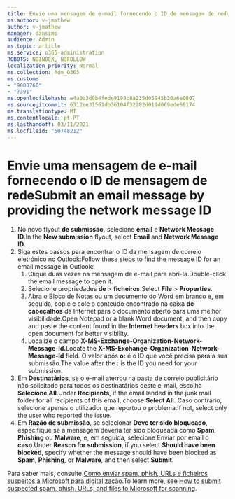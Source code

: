 ```yaml
---
title: Envie uma mensagem de e-mail fornecendo o ID de mensagem de rede
ms.author: v-jmathew
author: v-jmathew
manager: dansimp
audience: Admin
ms.topic: article
ms.service: o365-administration
ROBOTS: NOINDEX, NOFOLLOW
localization_priority: Normal
ms.collection: Adm_O365
ms.custom:
- "9000760"
- "7391"
ms.openlocfilehash: e4a0a3d9b4fede9198c8a235d05945b30a6e0807
ms.sourcegitcommit: 6312ee31561db36104f32282d019d069ede69174
ms.translationtype: MT
ms.contentlocale: pt-PT
ms.lasthandoff: 03/11/2021
ms.locfileid: "50748212"
---
```

# <a name="submit-an-email-message-by-providing-the-network-message-id"></a><span data-ttu-id="0b6cd-102">Envie uma mensagem de e-mail fornecendo o ID de mensagem de rede</span><span class="sxs-lookup"><span data-stu-id="0b6cd-102">Submit an email message by providing the network message ID</span></span>

1. <span data-ttu-id="0b6cd-103">No novo flyout **de submissão,** selecione **email** e **Network Message ID**.</span><span class="sxs-lookup"><span data-stu-id="0b6cd-103">In the **New submission** flyout, select **Email** and **Network Message ID**.</span></span>
2. <span data-ttu-id="0b6cd-104">Siga estes passos para encontrar o ID da mensagem de correio eletrónico no Outlook:</span><span class="sxs-lookup"><span data-stu-id="0b6cd-104">Follow these steps to find the message ID for an email message in Outlook:</span></span>
    1. <span data-ttu-id="0b6cd-105">Clique duas vezes na mensagem de e-mail para abri-la.</span><span class="sxs-lookup"><span data-stu-id="0b6cd-105">Double-click the email message to open it.</span></span>
    1. <span data-ttu-id="0b6cd-106">Selecione propriedades **de**  >  **ficheiros**.</span><span class="sxs-lookup"><span data-stu-id="0b6cd-106">Select **File** > **Properties**.</span></span>
    1. <span data-ttu-id="0b6cd-107">Abra o Bloco de Notas ou um documento do Word em branco e, em seguida, copie e cole o conteúdo encontrado na caixa **de cabeçalhos** da Internet para o documento aberto para uma melhor visibilidade.</span><span class="sxs-lookup"><span data-stu-id="0b6cd-107">Open Notepad or a blank Word document, and then copy and paste the content found in the **Internet headers** box into the open document for better visibility.</span></span>
    1. <span data-ttu-id="0b6cd-108">Localize o campo **X-MS-Exchange-Organization-Network-Message-Id.**</span><span class="sxs-lookup"><span data-stu-id="0b6cd-108">Locate the **X-MS-Exchange-Organization-Network-Message-Id** field.</span></span> <span data-ttu-id="0b6cd-109">O valor após **o:** é o ID que você precisa para a sua submissão.</span><span class="sxs-lookup"><span data-stu-id="0b6cd-109">The value after the **:** is the ID you need for your submission.</span></span>
3. <span data-ttu-id="0b6cd-110">Em **Destinatários**, se o e-mail aterrou na pasta de correio publicitário não solicitado para todos os destinatários deste e-mail, escolha **Selecione All**.</span><span class="sxs-lookup"><span data-stu-id="0b6cd-110">Under **Recipients**, if the email landed in the junk mail folder for all recipients of this email, choose **Select All**.</span></span> <span data-ttu-id="0b6cd-111">Caso contrário, selecione apenas o utilizador que reportou o problema.</span><span class="sxs-lookup"><span data-stu-id="0b6cd-111">If not, select only the user who reported the issue.</span></span>
4. <span data-ttu-id="0b6cd-112">Em **Razão de submissão**, se selecionar **Deve ter sido bloqueado**, especifique se a mensagem deveria ter sido bloqueada como **Spam**, **Phishing** ou **Malware**, e, em seguida, selecione Enviar por email o **caso**.</span><span class="sxs-lookup"><span data-stu-id="0b6cd-112">Under **Reason for submission**, if you select **Should have been blocked**, specify whether the message should have been blocked as **Spam**, **Phishing**, or **Malware**, and then select **Submit**.</span></span>

<span data-ttu-id="0b6cd-113">Para saber mais, consulte [Como enviar spam, phish, URLs e ficheiros suspeitos à Microsoft para digitalização](https://go.microsoft.com/fwlink/?linkid=2101479).</span><span class="sxs-lookup"><span data-stu-id="0b6cd-113">To learn more, see [How to submit suspected spam, phish, URLs, and files to Microsoft for scanning](https://go.microsoft.com/fwlink/?linkid=2101479).</span></span>
